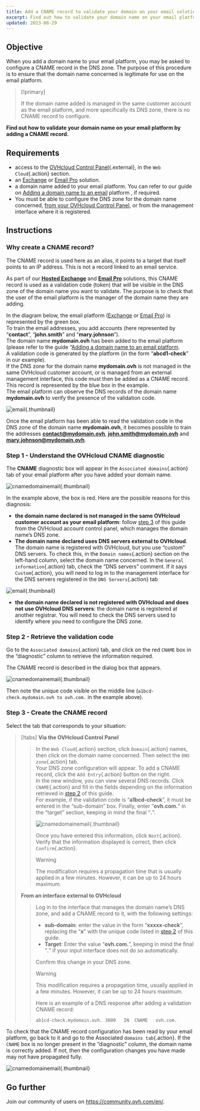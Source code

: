 ```yaml
---
title: Add a CNAME record to validate your domain on your email solution
excerpt: Find out how to validate your domain name on your email platform by adding a CNAME record
updated: 2023-08-29
---
```


## Objective

When you add a domain name to your email platform, you may be asked to configure a CNAME record in the DNS zone. The purpose of this procedure is to ensure that the domain name concerned is legitimate for use on the email platform.

> [!primary]
>
> If the domain name added is managed in the same customer account as the email platform, and more specifically its DNS zone, there is no CNAME record to configure.

**Find out how to validate your domain name on your email platform by adding a CNAME record.**

## Requirements

- access to the [OVHcloud Control Panel](https://www.ovh.com/auth/?action=gotomanager&from=https://www.ovh.co.uk/&ovhSubsidiary=GB){.external}, in the `Web Cloud`{.action} section.
- an [Exchange](https://www.ovhcloud.com/en-gb/emails/) or [Email Pro](https://www.ovhcloud.com/en-gb/emails/email-pro/) solution.
- a domain name added to your email platform. You can refer to our guide on [Adding a domain name to an email](/pages/web_cloud/email_and_collaborative_solutions/microsoft_exchange/exchange_adding_domain) platform , if required.
- You must be able to configure the DNS zone for the domain name concerned, [from your OVHcloud Control Panel](/pages/web_cloud/domains/dns_zone_edit), or from the management interface where it is registered.

## Instructions

### Why create a CNAME record?

The CNAME record is used here as an alias, it points to a target that itself points to an IP address. This is not a record linked to an email service.

As part of our [**Hosted Exchange**](https://www.ovhcloud.com/en-gb/emails/hosted-exchange/) and [**Email Pro**](https://www.ovhcloud.com/en-gb/emails/email-pro/) solutions, this CNAME record is used as a validation code (token) that will be visible in the DNS zone of the domain name you want to validate. The purpose is to check that the user of the email platform is the manager of the domain name they are adding.

In the diagram below, the email platform ([Exchange](https://www.ovhcloud.com/en-gb/emails/) or [Email Pro](https://www.ovhcloud.com/en/emails/email-pro/)) is represented by the green box.<br>
To train the email addresses, you add accounts (here represented by “**contact**”, “**john.smith**” and “**mary.johnson**”).<br>
The domain name **mydomain.ovh** has been added to the email platform (please refer to the guide “[Adding a domain name to an email platform](/pages/web_cloud/email_and_collaborative_solutions/microsoft_exchange/exchange_adding_domain”).<br>
A validation code is generated by the platform (in the form “**abcd1-check**” in our example).<br>
If the DNS zone for the domain name **mydomain.ovh** is not managed in the same OVHcloud customer account, or is managed from an external management interface, this code must then be added as a CNAME record. This record is represented by the blue box in the example.<br>
The email platform can observe the DNS records of the domain name **mydomain.ovh** to verify the presence of the validation code.

![email](images/email-dns-conf-cname01.png){.thumbnail}

Once the email platform has been able to read the validation code in the DNS zone of the domain name **mydomain.ovh**, it becomes possible to train the addresses **contact@mydomain.ovh**, **john.smith@mydomain.ovh** and **mary.johnson@mydomain.ovh**.

### Step 1 - Understand the OVHcloud CNAME diagnostic <a name="step1"></a>

The **CNAME** diagnostic box will appear in the `Associated domains`{.action} tab of your email platform after you have added your domain name.

![cnamedomainemail](images/cname_exchange_diagnostic.png){.thumbnail}

In the example above, the box is red. Here are the possible reasons for this diagnosis:

- **the domain name declared is not managed in the same OVHcloud customer account as your email platform**: follow [step 3](#step3) of this guide from the OVHcloud account control panel, which manages the domain name’s DNS zone.
- **The domain name declared uses DNS servers external to OVHcloud**. The domain name is registered with OVHcloud, but you use “custom” DNS servers. To check this, in the `Domain names`{.action} section on the left-hand column, select the domain name concerned. In the `General information`{.action} tab, check the “DNS servers” comment. If it says `Custom`{.action}, you will need to log in to the management interface for the DNS servers registered in the `DNS Servers`{.action} tab

![email](images/email-dns-conf-cname02.png){.thumbnail}

- **the domain name declared is not registered with OVHcloud and does not use OVHcloud DNS servers**: the domain name is registered at another registrar. You will need to check the DNS servers used to identify where you need to configure the DNS zone.

### Step 2 - Retrieve the validation code <a name="step2"></a>

Go to the `Associated domains`{.action} tab, and click on the red `CNAME` box in the “diagnostic” column to retrieve the information required.

The CNAME record is described in the dialog box that appears.

![cnamedomainemail](images/cname_exchange_informations.png){.thumbnail}

Then note the unique code visible on the middle line (`a1bcd-check.mydomain.ovh to ovh.com.` in the example above).

### Step 3 - Create the CNAME record <a name="step3"></a>

Select the tab that corresponds to your situation:

> [!tabs]
> **Via the OVHcloud Control Panel**
>> In the `Web Cloud`{.action} section, click `Domain`{.action} names, then click on the domain name concerned. Then select the `DNS zone`{.action} tab.<br>
>> Your DNS zone configuration will appear. To add a CNAME record, click the `Add Entry`{.action} button on the right.<br>
>> In the new window, you can view several DNS records. Click `CNAME`{.action} and fill in the fields depending on the information retrieved in [step 2](#step2) of this guide.<br>
>> For example, if the validation code is “**a1bcd-check**”, it must be entered in the “sub-domain” box. Finally, enter “**ovh.com.**” in the “target” section, keeping in mind the final “**.**”.
>>
>> ![cnamedomainemail](images/cname_add_entry_dns_zone.png){.thumbnail}
>>
>> Once you have entered this information, click `Next`{.action}. Verify that the information displayed is correct, then click `Confirm`{.action}.<br>
>>
>> > [!warning]
>> >
>> > The modification requires a propagation time that is usually applied in a few minutes. However, it can be up to 24 hours maximum.
>>
> **From an interface external to OVHcloud**
>>
>> Log in to the interface that manages the domain name’s DNS zone, and add a CNAME record to it, with the following settings:
>>
>> - **sub-domain**: enter the value in the form “**xxxxx-check**”, replacing the “**x**” with the unique code listed in [step 2](#step2) of this guide.
>> - **Target**: Enter the value “**ovh.com.**”, keeping in mind the final “**.**” if your input interface does not do so automatically.
>>
>> Confirm this change in your DNS zone.
>>
>> > [!warning]
>> >
>> > This modification requires a propagation time, usually applied in a few minutes. However, it can be up to 24 hours maximum.
>> >
>>
>> Here is an example of a DNS response after adding a validation CNAME record:
>>
>> ```bash
>> ab1cd-check.mydomain.ovh. 3600	IN	CNAME	ovh.com.
>> ```

To check that the CNAME record configuration has been read by your email platform, go back to it and go to the Associated `domains tab`{.action}. If the `CNAME` box is no longer present in the “diagnostic” column, the domain name is correctly added. If not, then the configuration changes you have made may not have propagated fully.

![cnamedomainemail](images/cname_exchange_diagnostic_green.png){.thumbnail}

## Go further

Join our community of users on <https://community.ovh.com/en/>.